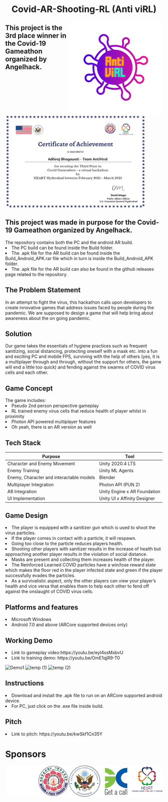<html>
<body>
<h1 align="center"> Covid-AR-Shooting-RL   (Anti viRL)
</h1> <img src="./Images/antiviRL.png" width="300" height="300" align="right" align="top"> 




<h2 align="left"> This project is the 3rd place winner in the Covid-19 Gameathon organized by Angelhack. </h2>
</h1> <img src="./Images/14.png" width="450" height="300"> 
<h2 align="left"> This project was made in purpose for the Covid-19 Gameathon organized by Angelhack. </h2>  
The repository contains both the PC and the android AR build.
<li>The PC build can be found inside the Build folder.<br></li>
<li>The .apk file for the AR build can be found inside the Build_Android_APK.rar file which in turn is inside the Build_Android_APK folder.<br></li>
<li>The .apk file for the AR build can also be found in the github releases page related to the repository.<br></li>

<h2 align="left"> The Problem Statement </h2>  
In an attempt to fight the virus, this hackathon calls upon developers to create innovative games that address issues faced by people during the pandemic. We are supposed to design a game that will help bring about awareness about the on going pandemic.

<h2 align="left"> Solution </h2>  
Our game takes the essentials of hygiene practices such as frequent sanitizing, social distancing, protecting oneself with a mask etc. into a fun and exciting PC and mobile FPS, surviving with the help of others (yes, it is a multiplayer through and through, without the support for others, the game will end a little too quick) and fending against the swarms of COVID virus cells and each other.

<h2 align="left"> Game Concept </h2>  
The game includes:
<li>Pseudo 2nd person perspective gameplay<br></li>
<li>RL trained enemy virus cells that reduce health of player whilst in proximity<br></li>
<li>Photon API powered multiplayer features<br></li>
<li>Oh yeah, there is an AR version as well<br></li>

<h2 align="left"> Tech Stack </h2>  

Purpose | Tool
------- | -------
Character and Enemy Movement | Unity 2020.4 LTS
Enemy Training  | Unity ML Agents
Enemy, Character and interactable models |  Blender
Multiplayer Integration | Photon API (PUN 2)
AR Integration | Unity Engine x AR Foundation
UI Implementation |  Unity UI x Affinity Designer

<h2 align="left"> Game Design </h2>  
<li>The player is equipped with a sanitizer gun which is used to shoot the virus particles.<br></li>
<li>If the player comes in contact with a particle, it will respawn. <br></li>
<li>Going too close to the particle  reduces players health. <br></li>
<li>Shooting other players with sanitizer results in the increase of health but approaching another player results in the violation of social distance. <br></li>
<li>Masks are present and collecting them increases health of the player. <br></li>
<li>The Reinforced Learned COVID particles have a win/lose reward state which makes the floor red in the player infected state and green if the player successfully evades the particles. <br></li>
<li>As a survivalistic aspect, only the other players can view your player’s health and vice versa that enables them to help each other to fend off against the onslaught of COVID virus cells. <br></li>


<h2 align="left"> Platforms and features </h2>  
<li>Microsoft Windows<br></li>
<li>Android 7.0 and above (ARCore supported devices only)<br></li>


<h2 align="left"> Working Demo </h2>  
<li>Link to gameplay video:https://youtu.be/eyI4ssMxbvU <br></li>
<li>Link to training demo: https://youtu.be/OmE1qjR9-T0 <br></li>


![Demo1](https://github.com/ReanSchwarzer1/Covid-AR-Shooting-RL/blob/main/Images/game.gif "Demo1")
![temp (1)](https://user-images.githubusercontent.com/42490058/110345792-f3279d80-8054-11eb-80e6-de8856f7c83c.gif)
![temp (2)](https://github.com/ReanSchwarzer1/Covid-AR-Shooting-RL/blob/main/Images/gg.gif)


<h2 align="left"> Instructions </h2>  
<li>Download and install the .apk file to run on an ARCore supported android device.<br></li>
<li>For PC, just click on the .exe file inside build.<br></li>

<h2 align="left"> Pitch </h2>  
<li>Link to pitch: https://youtu.be/kwSkf1Cn35Y <br></li>
  
<h1 align="left"> Sponsors </h1>
</h1> <img src="./Images/heart.jpeg" width="100" height="100" align="right" align="top">
</h1> <img src="./Images/getacall.jpeg" width="100" height="100" align="right" align="top"> 
</h1> <img src="./Images/usconsulate.png" width="100" height="100" align="right" align="top">
</h1> <img src="./Images/stfrancis.png" width="100" height="100" align="right" align="top">
</h1> <img src="./Images/angel.png" width="100" height="100" align="right" align="top"> 


</body>
</html>








